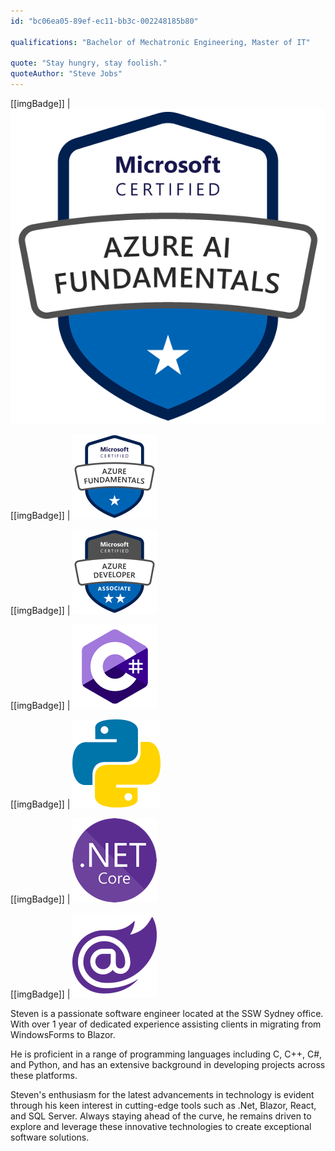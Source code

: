 ```yaml
---
id: "bc06ea05-89ef-ec11-bb3c-002248185b80"

qualifications: "Bachelor of Mechatronic Engineering, Master of IT"

quote: "Stay hungry, stay foolish."
quoteAuthor: "Steve Jobs"
---
```


[[imgBadge]]
| ![](../badges/Certification-microsoft-azure-ai-fundamentals.png)

[[imgBadge]]
| ![](../badges/Certification-microsoft-azure-fundamentals.png)

[[imgBadge]]
| ![](../badges/Certification-microsoft-azure-developer-associate.png)

[[imgBadge]]
| ![](../badges/Developer-c-sharp.png)

[[imgBadge]]
| ![](../badges/Developer-python.png)

[[imgBadge]]
| ![](../badges/Developer-dotnet-core.png)

[[imgBadge]]
| ![](../badges/Developer-blazor.png)

Steven is a passionate software engineer located at the SSW Sydney office. With over 1 year of dedicated experience assisting clients in migrating from WindowsForms to Blazor.

He is proficient in a range of programming languages including C, C++, C#, and Python, and has an extensive background in developing projects across these platforms.

Steven's enthusiasm for the latest advancements in technology is evident through his keen interest in cutting-edge tools such as .Net, Blazor, React, and SQL Server. Always staying ahead of the curve, he remains driven to explore and leverage these innovative technologies to create exceptional software solutions.
